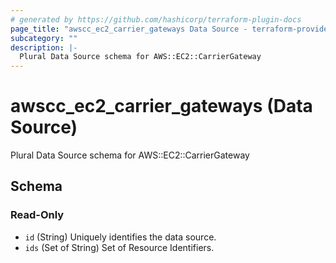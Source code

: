 ```yaml
---
# generated by https://github.com/hashicorp/terraform-plugin-docs
page_title: "awscc_ec2_carrier_gateways Data Source - terraform-provider-awscc"
subcategory: ""
description: |-
  Plural Data Source schema for AWS::EC2::CarrierGateway
---
```


# awscc_ec2_carrier_gateways (Data Source)

Plural Data Source schema for AWS::EC2::CarrierGateway



<!-- schema generated by tfplugindocs -->
## Schema

### Read-Only

- `id` (String) Uniquely identifies the data source.
- `ids` (Set of String) Set of Resource Identifiers.
